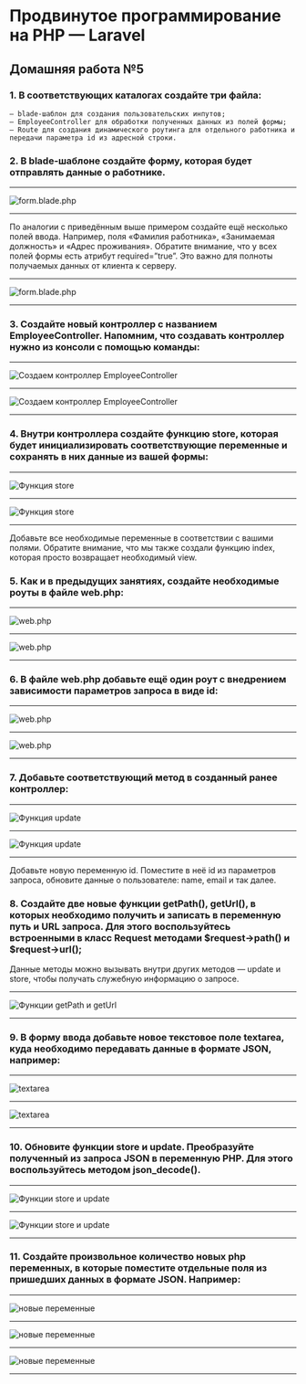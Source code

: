 # Продвинутое программирование на PHP — Laravel
## Домашняя работа №5

### 1. В соответствующих каталогах создайте три файла:
    — blade-шаблон для создания пользовательских инпутов;
    — EmployeeController для обработки полученных данных из полей формы;
    — Route для создания динамического роутинга для отдельного работника и передачи параметра id из адресной строки.

### 2. В blade-шаблоне создайте форму, которая будет отправлять данные о работнике.

---
![form.blade.php](./storage/app/private/img/2_0.png "form.blade.php")

---

По аналогии с приведённым выше примером создайте ещё несколько полей ввода. Например, поля «Фамилия работника», «Занимаемая должность» и «Адрес проживания». Обратите внимание, что у всех полей формы есть атрибут required=”true”. Это важно для полноты получаемых данных от клиента к серверу.

---
![form.blade.php](./storage/app/private/img/2_1.png "form.blade.php")

---

### 3. Создайте новый контроллер с названием EmployeeController. Напомним, что создавать контроллер нужно из консоли с помощью команды:

---
![Создаем контроллер EmployeeController](./storage/app/private/img/3_0.png "Создаем контроллер EmployeeController")

---
![Создаем контроллер EmployeeController](./storage/app/private/img/3_1.png "Создаем контроллер EmployeeController")

---

### 4. Внутри контроллера создайте функцию store, которая будет инициализировать соответствующие переменные и сохранять в них данные из вашей формы:

---
![Функция store](./storage/app/private/img/4_0.png "Функция store")

---
![Функция store](./storage/app/private/img/4_1.png "Функция store")

---

Добавьте все необходимые переменные в соответствии с вашими полями. Обратите внимание, что мы также создали функцию index, которая просто возвращает необходимый view.

### 5. Как и в предыдущих занятиях, создайте необходимые роуты в файле web.php:

---
![web.php](./storage/app/private/img/5_0.png "web.php")

---
![web.php](./storage/app/private/img/5_1.png "web.php")

---

### 6. В файле web.php добавьте ещё один роут с внедрением зависимости параметров запроса в виде id:

---
![web.php](./storage/app/private/img/6_0.png "web.php")

---
![web.php](./storage/app/private/img/6_1.png "web.php")

---

### 7. Добавьте соответствующий метод в созданный ранее контроллер:

---
![Функция update](./storage/app/private/img/7_0.png "Функция update")

---

![Функция update](./storage/app/private/img/7_1.png "Функция update")

---
Добавьте новую переменную id. Поместите в неё id из параметров запроса, обновите данные о пользователе: name, email и так далее.

### 8. Создайте две новые функции getPath(), getUrl(), в которых необходимо получить и записать в переменную путь и URL запроса. Для этого воспользуйтесь встроенными в класс Request методами $request->path() и $request->url();

Данные методы можно вызывать внутри других методов — update и store, чтобы получать служебную информацию о запросе.

---
![Функции getPath и getUrl](./storage/app/private/img/8_0.png "Функции getPath и getUrl")

---

### 9. В форму ввода добавьте новое текстовое поле textarea, куда необходимо передавать данные в формате JSON, например:

---
![textarea](./storage/app/private/img/9_0.png "textarea")

---
![textarea](./storage/app/private/img/9_1.png "textarea")

---

### 10. Обновите функции store и update. Преобразуйте полученный из запроса JSON в переменную PHP. Для этого воспользуйтесь методом json_decode().

---
![Функции store и update](./storage/app/private/img/10_0.png "Функции store и update")

---
![Функции store и update](./storage/app/private/img/10_1.png "Функции store и update")

---

### 11. Создайте произвольное количество новых php переменных, в которые поместите отдельные поля из пришедших данных в формате JSON. Например:

---
![новые переменные](./storage/app/private/img/11_0.png "новые переменные")

---
![новые переменные](./storage/app/private/img/11_1.png "новые переменные")

---
![новые переменные](./storage/app/private/img/11_2.png "новые переменные")

---

